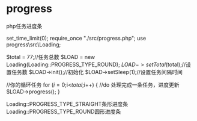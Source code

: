 # progress
php任务进度条

set_time_limit(0);
require_once "./src/progress.php";
use progress\src\Loading;


$total = 77;//任务总数
$LOAD = new Loading(Loading::PROGRESS_TYPE_ROUND);
$LOAD->setTotal($total);//设置任务数
$LOAD->init();//初始化
$LOAD->setSleep(1);//设置任务间隔时间

//你的循环任务
for ($i=0;$i<$total;$i++)
{
    //do 处理完成一条任务，进度更新
    $LOAD->progress();
}


Loading::PROGRESS_TYPE_STRAIGHT条形进度条
Loading::PROGRESS_TYPE_ROUND圆形进度条


